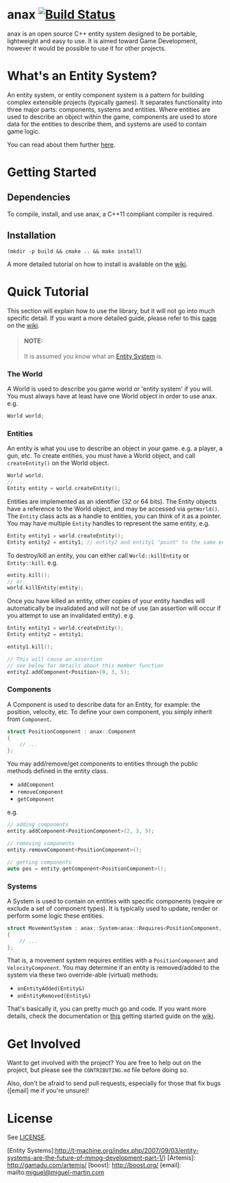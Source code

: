 # anax [![Build Status](https://travis-ci.org/miguelmartin75/anax.svg?branch=master)](https://travis-ci.org/miguelmartin75/anax)

anax is an open source C++ entity system designed to be portable, lightweight and easy to use. It is aimed toward Game Development, however it would be possible to use it for other projects.

# What's an Entity System?

An entity system, or entity component system is a pattern for building complex extensible projects (typically games). It separates functionality into three major parts: components, systems and entities. Where entities are used to describe an object within the game, components are used to store data for the entities to describe them, and systems are used to contain game logic.

You can read about them further [here](https://github.com/miguelmartin75/anax/wiki/What-is-an-Entity-System%3F).

# Getting Started

## Dependencies
To compile, install, and use anax, a C++11 compliant compiler is required.

## Installation

```
(mkdir -p build && cmake .. && make install)
```

A more detailed tutorial on how to install is available on the [wiki](https://github.com/miguelmartin75/anax/wiki/Getting-Started).

# Quick Tutorial

This section will explain how to use the library, but it will not go into much specific detail. If you want a more detailed guide, please refer to this [page](https://github.com/miguelmartin75/anax/wiki/Using-the-Library) on the [wiki].

> #### **NOTE:**
> It is assumed you know what an [Entity System](https://github.com/miguelmartin75/anax/wiki/What-is-an-Entity-System%3F) is.

### The World

A World is used to describe you game world or 'entity system' if you will. You must always have at least have one World object in order to use anax. e.g.

```c++
World world;
```

### Entities

An entity is what you use to describe an object in your game. e.g. a player, a gun, etc. To create entities, you must have a World object, and call `createEntity()` on the World object.

```c++
World world;
// ... 
Entity entity = world.createEntity();
```

Entities are implemented as an identifier (32 or 64 bits). The Entity objects have a reference to the World object, and may be accessed via `getWorld()`. The `Entity` class acts as a handle to entities, you can think of it as a pointer. You may have multiple `Entity` handles to represent the same entity, e.g.

```c++
Entity entity1 = world.createEntity();
Entity entity2 = entity1; // entity2 and entity1 "point" to the same entity
```

To destroy/kill an entity, you can either call `World::killEntity` or `Entity::kill`. e.g.

```c++
entity.kill();
// or
world.killEntity(entity);
```

Once you have killed an entity, other copies of your entity handles will automatically be invalidated and will not be of use (an assertion will occur if you attempt to use an invalidated entity). e.g.

```c++
Entity entity1 = world.createEntity();
Entity entity2 = entity1;

entity1.kill();

// This will cause an assertion
// see below for details about this member function
entity2.addComponent<Position>(0, 3, 5);
``` 
	
### Components

A Component is used to describe data for an Entity, for example: the position, velocity, etc. To define your own component, you simply inherit from `Component`.

```c++
struct PositionComponent : anax::Component
{
	// ...
};
```

You may add/remove/get components to entities through the public methods defined in the entity class.

- `addComponent`
- `removeComponent`
- `getComponent`

e.g.

```c++
// adding components
entity.addComponent<PositionComponent>(2, 3, 5);

// removing components
entity.removeComponent<PositionComponent>();

// getting components
auto pos = entity.getComponent<PositionComponent>();
```

### Systems

A System is used to contain on entities with specific components (require or exclude a set of component types). It is typically used to update, render or perform some logic these entities. 

```c++
struct MovementSystem : anax::System<anax::Requires<PositionComponent, VelocityComponent>>
{
	// ...
};
```

That is, a movement system requires entities with a `PositionComponent` and `VelocityComponent`. You may determine if an entity is removed/added to the system via these two override-able (virtual) methods:

- `onEntityAdded(Entity&)`
- `onEntityRemoved(Entity&)`

That's basically it, you can pretty much go and code. If you want more details, check the documentation or [this](https://github.com/miguelmartin75/anax/wiki/Using-the-Library) getting started guide on the [wiki].

# Get Involved

Want to get involved with the project? You are free to help out on the project, but please see the `CONTRIBUTING.md` file before doing so.

Also, don't be afraid to send pull requests, especially for those that fix bugs ([email] me if you're unsure)!

# License

See [LICENSE](LICENSE).

[wiki]: https://github.com/miguelmartin75/anax/wiki
[CMake]: http://www.cmake.org/
[Entity Systems]:http://t-machine.org/index.php/2007/09/03/entity-systems-are-the-future-of-mmog-development-part-1/)
[Artemis]: http://gamadu.com/artemis/
[boost]: http://boost.org/
[email]: mailto:miguel@miguel-martin.com
